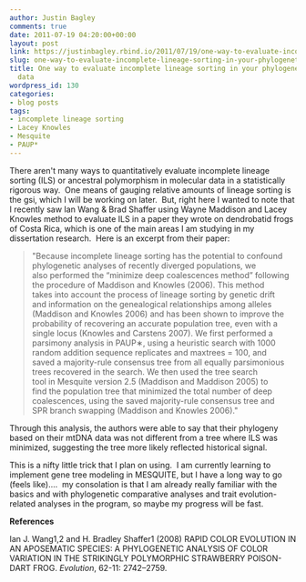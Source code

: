 ```yaml
---
author: Justin Bagley
comments: true
date: 2011-07-19 04:20:00+00:00
layout: post
link: https://justinbagley.rbind.io/2011/07/19/one-way-to-evaluate-incomplete-lineage-sorting-in-your-phylogenetic-or-phylogeographic-data/
slug: one-way-to-evaluate-incomplete-lineage-sorting-in-your-phylogenetic-or-phylogeographic-data
title: One way to evaluate incomplete lineage sorting in your phylogenetic or phylogeographic
  data
wordpress_id: 130
categories:
- blog posts
tags:
- incomplete lineage sorting
- Lacey Knowles
- Mesquite
- PAUP*
---
```


There aren't many ways to quantitatively evaluate incomplete lineage sorting (ILS) or ancestral polymorphism in molecular data in a statistically rigorous way.  One means of gauging relative amounts of lineage sorting is the gsi, which I will be working on later.  But, right here I wanted to note that I recently saw Ian Wang & Brad Shaffer using Wayne Maddison and Lacey Knowles method to evaluate ILS in a paper they wrote on dendrobatid frogs of Costa Rica, which is one of the main areas I am studying in my dissertation research.  Here is an excerpt from their paper:  
  
>"Because incomplete lineage sorting has the potential to confound  
phylogenetic analyses of recently diverged populations, we  
also performed the “minimize deep coalescences method” following  
the procedure of Maddison and Knowles (2006). This method  
takes into account the process of lineage sorting by genetic drift  
and information on the genealogical relationships among alleles  
(Maddison and Knowles 2006) and has been shown to improve the  
probability of recovering an accurate population tree, even with a  
single locus (Knowles and Carstens 2007). We first performed a  
parsimony analysis in PAUP∗, using a heuristic search with 1000  
random addition sequence replicates and maxtrees = 100, and  
saved a majority-rule consensus tree from all equally parsimonious  
trees recovered in the search. We then used the tree search  
tool in Mesquite version 2.5 (Maddison and Maddison 2005) to  
find the population tree that minimized the total number of deep  
coalescences, using the saved majority-rule consensus tree and  
SPR branch swapping (Maddison and Knowles 2006)."  
  
Through this analysis, the authors were able to say that their phylogeny based on their mtDNA data was not different from a tree where ILS was minimized, suggesting the tree more likely reflected historical signal.   
  
This is a nifty little trick that I plan on using.  I am currently learning to implement gene tree modeling in MESQUITE, but I have a long way to go (feels like)....  my consolation is that I am already really familiar with the basics and with phylogenetic comparative analyses and trait evolution-related analyses in the program, so maybe my progress will be fast.   
  
**References**  
  
Ian J. Wang1,2 and H. Bradley Shaffer1 (2008) RAPID COLOR EVOLUTION IN AN APOSEMATIC SPECIES: A PHYLOGENETIC ANALYSIS OF COLOR VARIATION IN THE STRIKINGLY POLYMORPHIC STRAWBERRY POISON-DART FROG. _Evolution_, 62-11: 2742–2759.
